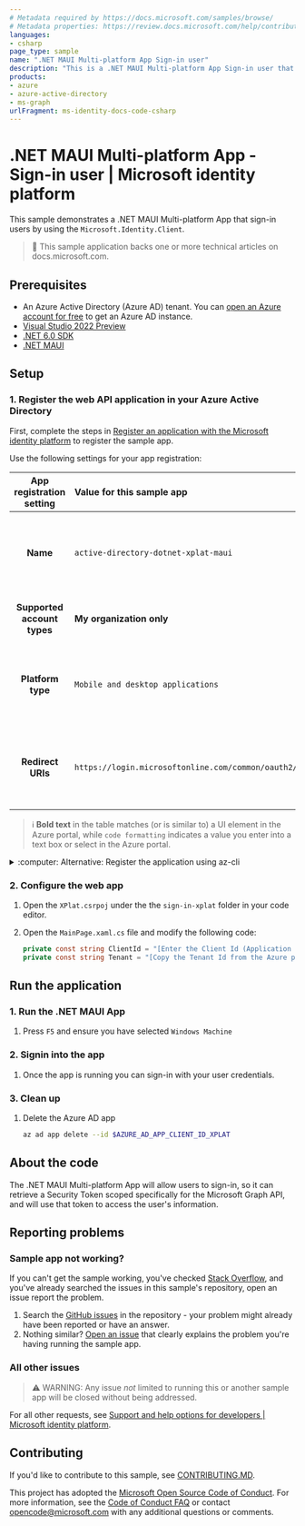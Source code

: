 ```yaml
---
# Metadata required by https://docs.microsoft.com/samples/browse/
# Metadata properties: https://review.docs.microsoft.com/help/contribute/samples/process/onboarding?branch=main#add-metadata-to-readme
languages:
- csharp
page_type: sample
name: ".NET MAUI Multi-platform App Sign-in user"
description: "This is a .NET MAUI Multi-platform App Sign-in user that sign-in users. The code in this sample is used by one or more articles on docs.microsoft.com."
products:
- azure
- azure-active-directory
- ms-graph
urlFragment: ms-identity-docs-code-csharp
---
```

# .NET MAUI Multi-platform App - Sign-in user | Microsoft identity platform

<!-- Build badges here
![Build passing.](https://img.shields.io/badge/build-passing-brightgreen.svg) ![Code coverage.](https://img.shields.io/badge/coverage-100%25-brightgreen.svg) ![License.](https://img.shields.io/badge/license-MIT-green.svg)
-->

This sample demonstrates a .NET MAUI Multi-platform App that sign-in users by using the `Microsoft.Identity.Client`.

<!-- IMAGE or CONSOLE OUTPUT of running/executed app -->

> :page_with_curl: This sample application backs one or more technical articles on docs.microsoft.com. <!-- TODO: Link to first tutorial in series when published. -->

## Prerequisites

- An Azure Active Directory (Azure AD) tenant. You can [open an Azure account for free](https://azure.microsoft.com/free) to get an Azure AD instance.
- [Visual Studio 2022 Preview](https://visualstudio.microsoft.com/vs/preview/#download-preview)
- [.NET 6.0 SDK](https://dotnet.microsoft.com/download/dotnet/6.0)
- [.NET MAUI](https://docs.microsoft.com/en-us/dotnet/maui/get-started/installation)

## Setup

### 1. Register the web API application in your Azure Active Directory

First, complete the steps in [Register an application with the Microsoft identity platform](https://docs.microsoft.com/azure/active-directory/develop/quickstart-register-app) to register the sample app.

Use the following settings for your app registration:

| App registration <br/> setting | Value for this sample app                                         | Notes                                                                                                       |
|:------------------------------:|:------------------------------------------------------------------|:------------------------------------------------------------------------------------------------------------|
| **Name**                       | `active-directory-dotnet-xplat-maui`                              | Suggested value for this sample. <br/> You can change the app name at any time.                             |
| **Supported account types**    | **My organization only**                                          | Required for this sample. <br/> Support for the Single tenant.                                              |
| **Platform type**              | `Mobile and desktop applications`                                 | Required value for this sample. <br/> Enables the required and optional settings for the app type.          |
| **Redirect URIs**              | `https://login.microsoftonline.com/common/oauth2/nativeclient`    | Required value for this sample. <br/> You can change that later in your own implementation.                 |

> :information_source: **Bold text** in the table matches (or is similar to) a UI element in the Azure portal, while `code formatting` indicates a value you enter into a text box or select in the Azure portal.

<details>
   <summary>:computer: Alternative: Register the application using az-cli</summary>

1. Register a new Azure AD App with a reply url

   ```bash
   AZURE_AD_APP_CLIENT_ID_XPLAT=$(az ad app create --display-name "active-directory-dotnet-xplat-maui" --reply-urls "https://login.microsoftonline.com/common/oauth2/nativeclient" --native-app true --query appId -o tsv)
   ```

</details>

### 2. Configure the web app

1. Open the `XPlat.csrpoj` under the the `sign-in-xplat` folder in your code editor.
1. Open the `MainPage.xaml.cs` file and modify the following code:

    ```csharp
    private const string ClientId = "[Enter the Client Id (Application ID obtained from the Azure portal), e.g. ba74781c2-53c2-442a-97c2-3d60re42f403]";
    private const string Tenant = "[Copy the Tenant Id from the Azure portal]";
    ```

## Run the application

### 1. Run the .NET MAUI App

1. Press `F5` and ensure you have selected `Windows Machine`

### 2. Signin into the app

1. Once the app is running you can sign-in with your user credentials.

### 3. Clean up

1. Delete the Azure AD app

   ```bash
   az ad app delete --id $AZURE_AD_APP_CLIENT_ID_XPLAT
   ```

## About the code

The .NET MAUI Multi-platform App will allow users to sign-in, so it can retrieve a Security Token scoped specifically for the Microsoft Graph API, and will use that token to access the user's information.

## Reporting problems

### Sample app not working?

If you can't get the sample working, you've checked [Stack Overflow](http://stackoverflow.com/questions/tagged/msal), and you've already searched the issues in this sample's repository, open an issue report the problem.

1. Search the [GitHub issues](../../../../issues) in the repository - your problem might already have been reported or have an answer.
1. Nothing similar? [Open an issue](LINK_HERE) that clearly explains the problem you're having running the sample app.

### All other issues

> :warning: WARNING: Any issue _not_ limited to running this or another sample app will be closed without being addressed.

For all other requests, see [Support and help options for developers | Microsoft identity platform](https://docs.microsoft.com/azure/active-directory/develop/developer-support-help-options).

## Contributing

If you'd like to contribute to this sample, see [CONTRIBUTING.MD](/CONTRIBUTING.md).

This project has adopted the [Microsoft Open Source Code of Conduct](https://opensource.microsoft.com/codeofconduct/). For more information, see the [Code of Conduct FAQ](https://opensource.microsoft.com/codeofconduct/faq/) or contact [opencode@microsoft.com](mailto:opencode@microsoft.com) with any additional questions or comments.
